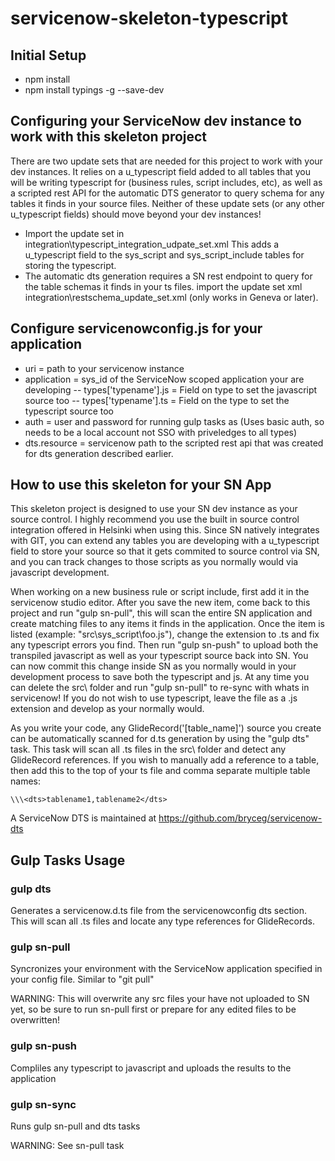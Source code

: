# servicenow-skeleton-typescript

## Initial Setup
- npm install
- npm install typings -g --save-dev

## Configuring your ServiceNow dev instance to work with this skeleton project
There are two update sets that are needed for this project to work with your dev instances.  It relies on a u_typescript field added to all tables that you will be writing typescript for (business rules, script includes, etc), 
as well as a scripted rest API for the automatic DTS generator to query schema for any tables it finds in your source files.  Neither of these update sets (or any other u_typescript fields) should move beyond your dev instances!

- Import the update set in integration\typescript_integration_udpate_set.xml  This adds a u_typescript field to the sys_script and sys_script_include tables for storing the typescript.
- The automatic dts generation requires a SN rest endpoint to query for the table schemas it finds in your ts files.  import the update set xml integration\restschema_update_set.xml (only works in Geneva or later).

## Configure servicenowconfig.js for your application
- uri = path to your servicenow instance
- application = sys_id of the ServiceNow scoped application your are developing
-- types['typename'].js = Field on type to set the javascript source too
-- types['typename'].ts = Field on the type to set the typescript source too
- auth = user and password for running gulp tasks as (Uses basic auth, so needs to be a local account not SSO with priveledges to all types)
- dts.resource = servicenow path to the scripted rest api that was created for dts generation described earlier.

## How to use this skeleton for your SN App
This skeleton project is designed to use your SN dev instance as your source control.  I highly recommend you use the built in source control integration offered in Helsinki when using this.  Since SN natively integrates with GIT, you can extend 
any tables you are developing with a u_typescript field to store your source so that it gets commited to source control via SN, and you can track changes to those scripts as you normally would via javascript development.

When working on a new business rule or script include, first add it in the servicenow studio editor.  After you save the new item, come back to this project and run "gulp sn-pull", this will scan the entire SN application and create matching files to any items it finds in the application.
Once the item is listed (example: "src\sys_script\foo.js"), change the extension to .ts and fix any typescript errors you find.  Then run "gulp sn-push" to upload both the transpiled javascript as well as your typescript source back into SN.  You can now commit this change inside SN as you normally would in your development process to save both the typescript and js.  At any time you can delete the src\ folder and run "gulp sn-pull" to re-sync with whats in servicenow!  If you do not wish to use typescript, leave the file as a .js extension and develop as your normally would.

As you write your code, any GlideRecord('[table_name]') source you create can be automatically scanned for d.ts generation by using the "gulp dts" task.  This task will scan all .ts files in the src\ folder and detect any GlideRecord references.  If you wish to manually add a reference 
to a table, then add this to the top of your ts file and comma separate multiple table names:
```javsacript
\\\<dts>tablename1,tablename2</dts>
```

A ServiceNow DTS is maintained at https://github.com/bryceg/servicenow-dts

## Gulp Tasks Usage

### gulp dts
Generates a servicenow.d.ts file from the servicenowconfig dts section.  This will scan all .ts files and locate any type references for GlideRecords.

### gulp sn-pull
Syncronizes your environment with the ServiceNow application specified in your config file.  Similar to "git pull"

WARNING: This will overwrite any src files your have not uploaded to SN yet, so be sure to run sn-pull first or prepare for any edited files to be overwritten!

### gulp sn-push
Compliles any typescript to javascript and uploads the results to the application

### gulp sn-sync
Runs gulp sn-pull and dts tasks

WARNING: See sn-pull task